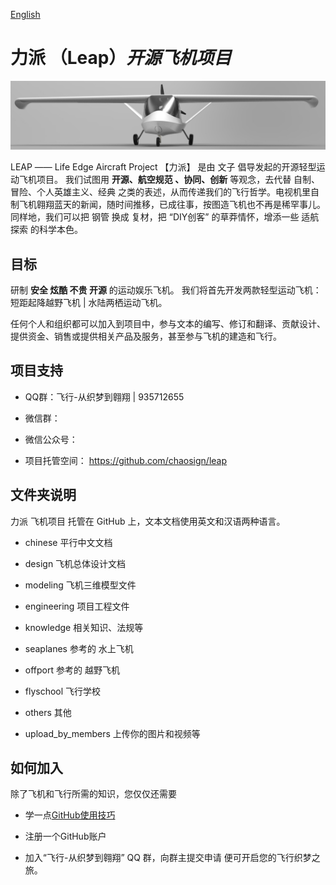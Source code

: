 [English](https://github.com/chaosign/LEAP//blob/master/readme_en.md)
# 力派 （Leap）*开源飞机项目*
<img src="./leap.png" width = "1000"/>

LEAP —— Life Edge Aircraft Project
【力派】 是由 文子 倡导发起的开源轻型运动飞机项目。 我们试图用 **开源、航空规范 、协同、创新** 等观念，去代替 自制、冒险、个人英雄主义、经典 之类的表述，从而传递我们的飞行哲学。电视机里自制飞机翱翔蓝天的新闻，随时间推移，已成往事，按图造飞机也不再是稀罕事儿。同样地，我们可以把 钢管 换成 复材，把 “DIY创客” 的草莽情怀，增添一些 适航探索 的科学本色。

## 目标
研制 **安全 炫酷 不贵 开源** 的运动娱乐飞机。
我们将首先开发两款轻型运动飞机：短距起降越野飞机 | 水陆两栖运动飞机。

任何个人和组织都可以加入到项目中，参与文本的编写、修订和翻译、贡献设计、提供资金、销售或提供相关产品及服务，甚至参与飞机的建造和飞行。

## 项目支持
- QQ群：飞行-从织梦到翱翔 | 935712655 
+ 微信群：
- 微信公众号：
+ 项目托管空间： https://github.com/chaosign/leap
<!-- 项目官网：http://www.chaosign.com/  -->


## 文件夹说明
力派 飞机项目 托管在 GitHub 上，文本文档使用英文和汉语两种语言。
- chinese             平行中文文档
+ design              飞机总体设计文档
- modeling            飞机三维模型文件
+ engineering         项目工程文件
- knowledge           相关知识、法规等
+ seaplanes           参考的 水上飞机
- offport             参考的 越野飞机
+ flyschool           飞行学校
- others              其他
+ upload_by_members   上传你的图片和视频等

## 如何加入
除了飞机和飞行所需的知识，您仅仅还需要
- 学一点[GitHub使用技巧](https://guides.github.com/activities/hello-world/)
+ 注册一个GitHub账户
- 加入“飞行-从织梦到翱翔” QQ 群，向群主提交申请
便可开启您的飞行织梦之旅。
